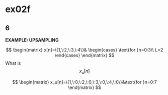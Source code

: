 # ex02f

## 6
__EXAMPLE: UPSAMPLING__

$$
\begin{matrix}
x[n]=\{1,\:2,\:3,\:4\}&
\begin{cases}
\text{for }n=0:3\\
L=2
\end{cases}
\end{matrix}
$$
What is $$x_u[n]$$

$$
\begin{matrix}
x_u[n]=\{1,\:0,\:2,\:0,\:3,\:0,\:4,\:0\}&\text{for }n=0:7
\end{matrix}
$$

